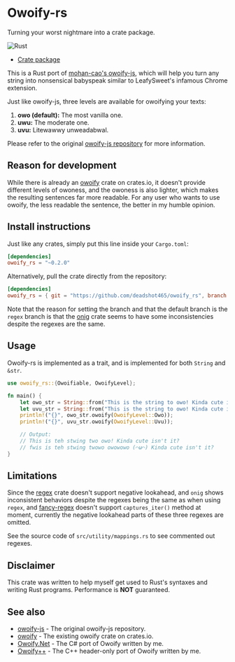 # Owoify-rs
Turning your worst nightmare into a crate package.

![Rust](https://github.com/deadshot465/owoify_rs/workflows/Rust/badge.svg)

- [Crate package](https://crates.io/crates/owoify_rs)

This is a Rust port of [mohan-cao's owoify-js](https://github.com/mohan-cao/owoify-js), which will help you turn any string into nonsensical babyspeak similar to LeafySweet's infamous Chrome extension.

Just like owoify-js, three levels are available for owoifying your texts:

1. **owo (default):** The most vanilla one.
2. **uwu:** The moderate one.
3. **uvu:** Litewawwy unweadabwal.

Please refer to the original [owoify-js repository](https://github.com/mohan-cao/owoify-js) for more information.

## Reason for development
While there is already an [owoify](https://crates.io/crates/owoify) crate on crates.io, it doesn't provide different levels of owoness, and the owoness is also lighter, which makes the resulting sentences far more readable. For any user who wants to use owoify, the less readable the sentence, the better in my humble opinion.

## Install instructions
Just like any crates, simply put this line inside your `Cargo.toml`:
```toml
[dependencies]
owoify_rs = "~0.2.0"
```
Alternatively, pull the crate directly from the repository:
```toml
[dependencies]
owoify_rs = { git = "https://github.com/deadshot465/owoify_rs", branch = "regex" }
```
Note that the reason for setting the branch and that the default branch is the `regex` branch is that the [onig](https://crates.io/crates/onig) crate seems to have some inconsistencies despite the regexes are the same.

## Usage
Owoify-rs is implemented as a trait, and is implemented for both `String` and `&str`.
```rust
use owoify_rs::{Owoifiable, OwoifyLevel};

fn main() {
    let owo_str = String::from("This is the string to owo! Kinda cute isn't it?");
    let uvu_str = String::from("This is the string to owo! Kinda cute isn't it?");
    println!("{}", owo_str.owoify(OwoifyLevel::Owo));
    println!("{}", uvu_str.owoify(OwoifyLevel::Uvu));

    // Output:
    // This is teh stwing two owo! Kinda cute isn't it?
    // fwis is teh stwing twowo owowowo (⌒ω⌒) Kinda cute isn't it?
}
```

## Limitations
Since the [regex](https://crates.io/crates/regex) crate doesn't support negative lookahead, and `onig` shows inconsistent behaviors despite the regexes being the same as when using `regex`, and [fancy-regex](https://crates.io/crates/fancy-regex) doesn't support `captures_iter()` method at moment, currently the negative lookahead parts of these three regexes are omitted.

See the source code of `src/utility/mappings.rs` to see commented out regexes.

## Disclaimer
This crate was written to help myself get used to Rust's syntaxes and writing Rust programs. Performance is **NOT** guaranteed.

## See also
- [owoify-js](https://github.com/mohan-cao/owoify-js) - The original owoify-js repository.
- [owoify](https://crates.io/crates/owoify) - The existing owoify crate on crates.io.
- [Owoify.Net](https://www.nuget.org/packages/Owoify.Net/1.0.1) - The C# port of Owoify written by me.
- [Owoify++](https://github.com/deadshot465/OwoifyCpp) - The C++ header-only port of Owoify written by me.